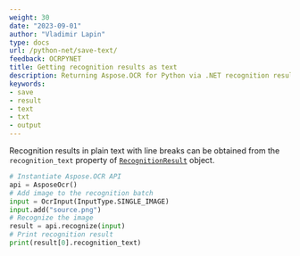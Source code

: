 ```yaml
---
weight: 30
date: "2023-09-01"
author: "Vladimir Lapin"
type: docs
url: /python-net/save-text/
feedback: OCRPYNET
title: Getting recognition results as text
description: Returning Aspose.OCR for Python via .NET recognition results as formatted text.
keywords:
- save
- result
- text
- txt
- output
---
```


Recognition results in plain text with line breaks can be obtained from the `recognition_text` property of [`RecognitionResult`](https://reference.aspose.com/ocr/python-net/aspose.ocr/recognitionresult/) object.

```python
# Instantiate Aspose.OCR API
api = AsposeOcr()
# Add image to the recognition batch
input = OcrInput(InputType.SINGLE_IMAGE)
input.add("source.png")
# Recognize the image
result = api.recognize(input)
# Print recognition result
print(result[0].recognition_text)
```
